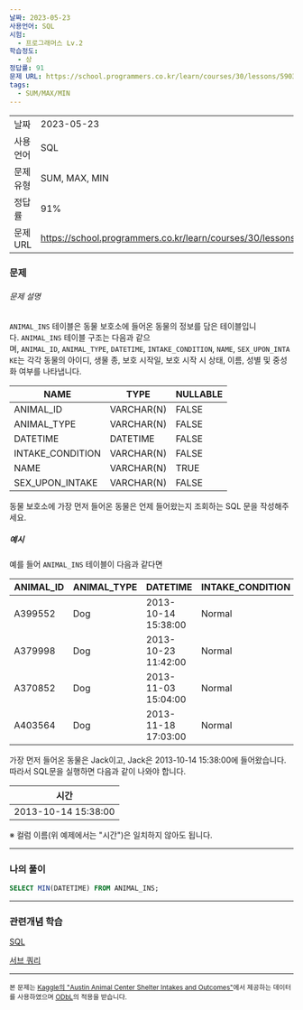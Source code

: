 ```yaml
---
날짜: 2023-05-23
사용언어: SQL
시험:
  - 프로그래머스 Lv.2
학습정도:
  - 상
정답률: 91
문제 URL: https://school.programmers.co.kr/learn/courses/30/lessons/59038
tags:
  - SUM/MAX/MIN
---
```

|           |                                                                 |
| --------- | --------------------------------------------------------------- |
| 날짜      | 2023-05-23                                                      |
| 사용 언어 | SQL                                                             |
| 문제 유형 | SUM, MAX, MIN                                                   |
| 정답률    | 91%                                                             |
| 문제 URL  | https://school.programmers.co.kr/learn/courses/30/lessons/59038 |

### 문제

###### 문제 설명

`ANIMAL_INS` 테이블은 동물 보호소에 들어온 동물의 정보를 담은 테이블입니다. `ANIMAL_INS` 테이블 구조는 다음과 같으며, `ANIMAL_ID`, `ANIMAL_TYPE`, `DATETIME`, `INTAKE_CONDITION`, `NAME`, `SEX_UPON_INTAKE`는 각각 동물의 아이디, 생물 종, 보호 시작일, 보호 시작 시 상태, 이름, 성별 및 중성화 여부를 나타냅니다.

|NAME|TYPE|NULLABLE|
|---|---|---|
|ANIMAL_ID|VARCHAR(N)|FALSE|
|ANIMAL_TYPE|VARCHAR(N)|FALSE|
|DATETIME|DATETIME|FALSE|
|INTAKE_CONDITION|VARCHAR(N)|FALSE|
|NAME|VARCHAR(N)|TRUE|
|SEX_UPON_INTAKE|VARCHAR(N)|FALSE|

동물 보호소에 가장 먼저 들어온 동물은 언제 들어왔는지 조회하는 SQL 문을 작성해주세요.

##### 예시

예를 들어 `ANIMAL_INS` 테이블이 다음과 같다면

|ANIMAL_ID|ANIMAL_TYPE|DATETIME|INTAKE_CONDITION|NAME|SEX_UPON_INTAKE|
|---|---|---|---|---|---|
|A399552|Dog|2013-10-14 15:38:00|Normal|Jack|Neutered Male|
|A379998|Dog|2013-10-23 11:42:00|Normal|Disciple|Intact Male|
|A370852|Dog|2013-11-03 15:04:00|Normal|Katie|Spayed Female|
|A403564|Dog|2013-11-18 17:03:00|Normal|Anna|Spayed Female|

가장 먼저 들어온 동물은 Jack이고, Jack은 2013-10-14 15:38:00에 들어왔습니다. 따라서 SQL문을 실행하면 다음과 같이 나와야 합니다.

|시간|
|---|
|2013-10-14 15:38:00|

※ 컬럼 이름(위 예제에서는 "시간")은 일치하지 않아도 됩니다.

---

### 나의 풀이

```SQL
SELECT MIN(DATETIME) FROM ANIMAL_INS;
```

---
### 관련개념 학습

[SQL](Summary/DB/SQL.md)

[서브 쿼리](서브%20쿼리.md)

---
<small>본 문제는 [Kaggle의 "Austin Animal Center Shelter Intakes and Outcomes"](https://www.kaggle.com/aaronschlegel/austin-animal-center-shelter-intakes-and-outcomes)에서 제공하는 데이터를 사용하였으며 [ODbL](https://opendatacommons.org/licenses/odbl/1.0/)의 적용을 받습니다.</small>